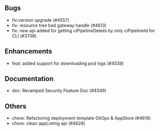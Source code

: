 ## Bugs
- fix:version upgrade (#4557)
- fix: resource tree bad gateway handle (#4613)
- fix: new api added for getting ciPipelineDetails by only ciPipelineId for CLI (#3708)
## Enhancements
- feat: added support for downloading pod logs (#4539)
## Documentation
- doc: Revamped Security Feature Doc (#4349)
## Others
- chore: Refactoring deployment template GitOps & AppStore (#4616)
- chore: clean appListing api (#4628)
